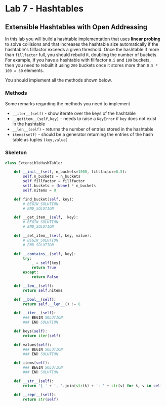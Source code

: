 # Lab 7 - Hashtables

## Extensible Hashtables with Open Addressing

In this lab you will build a hashtable implementation that uses **linear probing** to solve collisions and that increases the hashtable size automatically if the hashtable's fillfactor exceeds a given threshold. Once the hashtable if more than `fillfactor` full, you should rebuild it, doubling the number of buckets. For example, if you have a hashtable with fillfactor `0.5` and `100` buckets, then you need to rebuilt it using `200` buckets once it stores more than `0.5 * 100 = 50` elements.

You should implement all the methods shown below.

### Methods

Some remarks regarding the methods you need to implement

- `__iter__(self)` - show iterate over the keys of the hashtable
- `__getitem__(self,key)` - needs to raise a `KeyError` if `key` does not exist in the hashtable
- `__len__(self)` - returns the number of entries stored in the hashtable
- `items(self)` - should be a generator returning the entries of the hash table as tuples `(key,value)`

### Skeleton

```python
class ExtensibleHashTable:

    def __init__(self, n_buckets=1000, fillfactor=0.5):
        self.n_buckets = n_buckets
        self.fillfactor = fillfactor
        self.buckets = [None] * n_buckets
        self.nitems = 0

    def find_bucket(self, key):
        # BEGIN_SOLUTION
        # END_SOLUTION

    def __get_item__(self,  key):
        # BEGIN_SOLUTION
        # END_SOLUTION

    def __set_item__(self, key, value):
        # BEGIN_SOLUTION
        # END_SOLUTION

    def __contains__(self, key):
        try:
            _ = self[key]
            return True
        except:
            return False

    def __len__(self):
        return self.nitems

    def __bool__(self):
        return self.__len__() != 0

    def __iter__(self):
        ### BEGIN SOLUTION
        ### END SOLUTION

    def keys(self):
        return iter(self)

    def values(self):
        ### BEGIN SOLUTION
        ### END SOLUTION

    def items(self):
        ### BEGIN SOLUTION
        ### END SOLUTION

    def __str__(self):
        return '{ ' + ', '.join(str(k) + ': ' + str(v) for k, v in self.items()) + ' }'

    def __repr__(self):
        return str(self)
```
